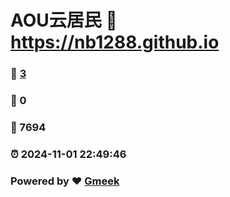 # AOU云居民 :link: https://nb1288.github.io 
### :page_facing_up: [3](https://nb1288.github.io/tag.html) 
### :speech_balloon: 0 
### :hibiscus: 7694 
### :alarm_clock: 2024-11-01 22:49:46 
### Powered by :heart: [Gmeek](https://github.com/Meekdai/Gmeek)
